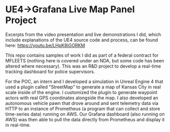 # UE4->Grafana Live Map Panel Project

Excerpts from the video presentation and live demonstrations I did, which include explanations of the UE4 source code and process, can be found here: https://youtu.be/LHpK8iGORKM

This repo contains samples of work I did as part of a federal contract for MFLEETS (nothing here is covered under an NDA, but some code has been altered where necessary). This was an R&D project to develop a real-time tracking dashboard for police supervisors. 

For the POC, an intern and I developed a simulation in Unreal Engine 4 that used a plugin called "StreetMap" to generate a map of Kansas City in real scale inside of the engine. I customized the plugin to generate waypoint actors with real GPS coordinates alongside the map. I also developed an autonomous vehicle pawn that drove around and sent telemetry data via HTTP to an instance of Prometheus (a program that can collect and store time-series data) running on AWS. Our Grafana dashboard (also running on AWS) was then able to pull the data directly from Prometheus and display it in real-time.
